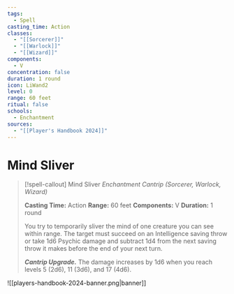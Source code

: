 ```yaml
---
tags:
  - Spell
casting_time: Action
classes:
  - "[[Sorcerer]]"
  - "[[Warlock]]"
  - "[[Wizard]]"
components:
  - V
concentration: false
duration: 1 round
icon: LiWand2
level: 0
range: 60 feet
ritual: false
schools:
  - Enchantment
sources:
  - "[[Player's Handbook 2024]]"
---
```


# Mind Sliver

>[!spell-callout] Mind Sliver
>_Enchantment Cantrip (Sorcerer, Warlock, Wizard)_
>
>**Casting Time:** Action
>**Range:** 60 feet
>**Components:** V
>**Duration:** 1 round
>
>You try to temporarily sliver the mind of one creature you can see within range. The target must succeed on an Intelligence saving throw or take 1d6 Psychic damage and subtract 1d4 from the next saving throw it makes before the end of your next turn.
>
>**_Cantrip Upgrade._** The damage increases by 1d6 when you reach levels 5 (2d6), 11 (3d6), and 17 (4d6).


![[players-handbook-2024-banner.png|banner]]
